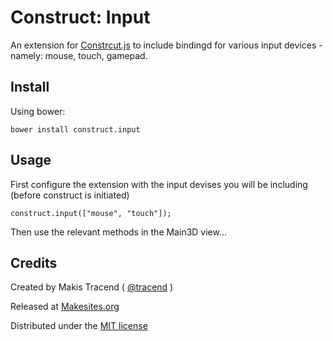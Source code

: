 # Construct: Input

An extension for [Constrcut.js](http://github.com/makesites/construct) to include bindingd for various input devices - namely: mouse, touch, gamepad. 


## Install

Using bower: 
```
bower install construct.input
```

## Usage

First configure the extension with the input devises you will be including (before construct is initiated)
```
construct.input(["mouse", "touch"]);
```
Then use the relevant methods in the Main3D view...


## Credits

Created by Makis Tracend ( [@tracend](http://github.com/tracend) )

Released at [Makesites.org](http://makesites.org)

Distributed under the [MIT license](http://makesites.org/licenses/MIT)

